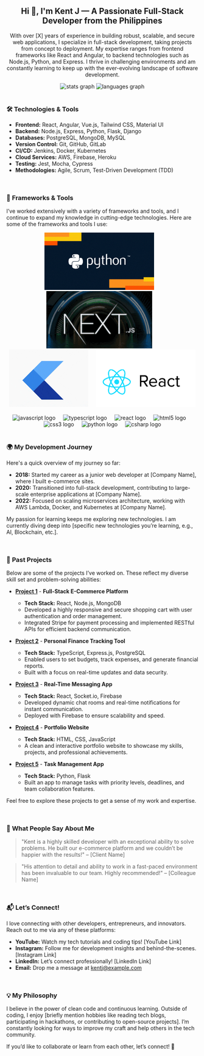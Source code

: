 <h2 align="center">Hi 👋, I'm Kent J — A Passionate Full-Stack Developer from the Philippines</h2>

<p align="center">With over [X] years of experience in building robust, scalable, and secure web applications, I specialize in full-stack development, taking projects from concept to deployment. My expertise ranges from frontend frameworks like React and Angular, to backend technologies such as Node.js, Python, and Express. I thrive in challenging environments and am constantly learning to keep up with the ever-evolving landscape of software development.</p>

<div align="center">
  <img src="https://github-readme-stats.vercel.app/api?username=KentJ&hide_title=false&hide_rank=false&show_icons=true&include_all_commits=true&count_private=true&disable_animations=false&theme=dracula&locale=en&hide_border=false" height="150" alt="stats graph"  />
  <img src="https://github-readme-stats.vercel.app/api/top-langs?username=kentj&locale=en&hide_title=false&layout=compact&card_width=320&langs_count=5&theme=dracula&hide_border=false" height="150" alt="languages graph"  />
</div>

<br>

### 🛠️ **Technologies & Tools**
- **Frontend:** React, Angular, Vue.js, Tailwind CSS, Material UI
- **Backend:** Node.js, Express, Python, Flask, Django
- **Databases:** PostgreSQL, MongoDB, MySQL
- **Version Control:** Git, GitHub, GitLab
- **CI/CD:** Jenkins, Docker, Kubernetes
- **Cloud Services:** AWS, Firebase, Heroku
- **Testing:** Jest, Mocha, Cypress
- **Methodologies:** Agile, Scrum, Test-Driven Development (TDD)

<br>

### 🚀 **Frameworks & Tools**

I’ve worked extensively with a variety of frameworks and tools, and I continue to expand my knowledge in cutting-edge technologies. Here are some of the frameworks and tools I use:

<div align="center">
  <img src="Data Coding GIF by DataCamp.gif" alt="React GIF" style="max-width: 100%; height: 150px; animation: fadeIn 2s ease-in-out;" />
  <img width="12" />
  <img src="bugs-bunny-new-1.gif" alt="Node.js GIF" style="max-width: 100%; height: 150px; animation: fadeIn 2s ease-in-out;" />
  <img width="12" />
  <img src="flutter_logo_leg.gif" alt="Python GIF" style="max-width: 100%; height: 150px; animation: fadeIn 2.5s ease-in-out;" />
  <img width="12" />
  <img src="giphy.gif" alt="Angular GIF" style="max-width: 100%; height: 150px; animation: fadeIn 3s ease-in-out;" />
</div>

<br>

<div align="center">
  <img src="https://cdn.jsdelivr.net/gh/devicons/devicon/icons/javascript/javascript-original.svg" height="30" alt="javascript logo" style="animation: fadeIn 1.5s ease-in-out;" />
  <img width="12" />
  <img src="https://cdn.jsdelivr.net/gh/devicons/devicon/icons/typescript/typescript-original.svg" height="30" alt="typescript logo" style="animation: fadeIn 2s ease-in-out;" />
  <img width="12" />
  <img src="https://cdn.jsdelivr.net/gh/devicons/devicon/icons/react/react-original.svg" height="30" alt="react logo" style="animation: fadeIn 2.5s ease-in-out;" />
  <img width="12" />
  <img src="https://cdn.jsdelivr.net/gh/devicons/devicon/icons/html5/html5-original.svg" height="30" alt="html5 logo" style="animation: fadeIn 3s ease-in-out;" />
  <img width="12" />
  <img src="https://cdn.jsdelivr.net/gh/devicons/devicon/icons/css3/css3-original.svg" height="30" alt="css3 logo" style="animation: fadeIn 3.5s ease-in-out;" />
  <img width="12" />
  <img src="https://cdn.jsdelivr.net/gh/devicons/devicon/icons/python/python-original.svg" height="30" alt="python logo" style="animation: fadeIn 4s ease-in-out;" />
  <img width="12" />
  <img src="https://cdn.jsdelivr.net/gh/devicons/devicon/icons/csharp/csharp-original.svg" height="30" alt="csharp logo" style="animation: fadeIn 4.5s ease-in-out;" />
</div>

<br>

### 🌍 **My Development Journey**
Here's a quick overview of my journey so far:

- **2018:** Started my career as a junior web developer at [Company Name], where I built e-commerce sites.
- **2020:** Transitioned into full-stack development, contributing to large-scale enterprise applications at [Company Name].
- **2022:** Focused on scaling microservices architecture, working with AWS Lambda, Docker, and Kubernetes at [Company Name].

My passion for learning keeps me exploring new technologies. I am currently diving deep into [specific new technologies you’re learning, e.g., AI, Blockchain, etc.].

<br>

### 🚀 **Past Projects**

Below are some of the projects I’ve worked on. These reflect my diverse skill set and problem-solving abilities:

- [**Project 1**](#) - **Full-Stack E-Commerce Platform**
  - **Tech Stack:** React, Node.js, MongoDB
  - Developed a highly responsive and secure shopping cart with user authentication and order management.
  - Integrated Stripe for payment processing and implemented RESTful APIs for efficient backend communication.

- [**Project 2**](#) - **Personal Finance Tracking Tool**
  - **Tech Stack:** TypeScript, Express.js, PostgreSQL
  - Enabled users to set budgets, track expenses, and generate financial reports.
  - Built with a focus on real-time updates and data security.

- [**Project 3**](#) - **Real-Time Messaging App**
  - **Tech Stack:** React, Socket.io, Firebase
  - Developed dynamic chat rooms and real-time notifications for instant communication.
  - Deployed with Firebase to ensure scalability and speed.

- [**Project 4**](#) - **Portfolio Website**
  - **Tech Stack:** HTML, CSS, JavaScript
  - A clean and interactive portfolio website to showcase my skills, projects, and professional achievements.

- [**Project 5**](#) - **Task Management App**
  - **Tech Stack:** Python, Flask
  - Built an app to manage tasks with priority levels, deadlines, and team collaboration features.

Feel free to explore these projects to get a sense of my work and expertise.

<br>

### 💬 **What People Say About Me**
> "Kent is a highly skilled developer with an exceptional ability to solve problems. He built our e-commerce platform and we couldn’t be happier with the results!" – [Client Name]

> "His attention to detail and ability to work in a fast-paced environment has been invaluable to our team. Highly recommended!" – [Colleague Name]

<br>

### 📬 **Let’s Connect!**

I love connecting with other developers, entrepreneurs, and innovators. Reach out to me via any of these platforms:

- **YouTube:** Watch my tech tutorials and coding tips! [YouTube Link]
- **Instagram:** Follow me for development insights and behind-the-scenes. [Instagram Link]
- **LinkedIn:** Let’s connect professionally! [LinkedIn Link]
- **Email:** Drop me a message at [kentj@example.com](mailto:kentj@example.com)

<br>

### 💡 **My Philosophy**

I believe in the power of clean code and continuous learning. Outside of coding, I enjoy [briefly mention hobbies like reading tech blogs, participating in hackathons, or contributing to open-source projects]. I’m constantly looking for ways to improve my craft and help others in the tech community.

If you’d like to collaborate or learn from each other, let’s connect! 🌱
